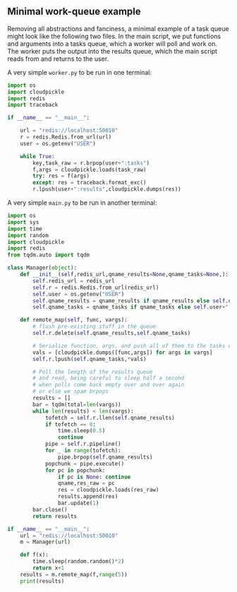 ## Minimal work-queue example

Removing all abstractions and fanciness, a minimal example of a
task queue might look like the following two files. In the main script, we put
functions and arguments into a tasks queue, which a worker will
poll and work on. The worker puts the output into the results queue,
which the main script reads from and returns to the user.


A very simple `worker.py` to be run in one terminal:
```python
import os
import cloudpickle
import redis
import traceback

if __name__ == "__main__":

    url = "redis://localhost:50010"
    r = redis.Redis.from_url(url)
    user = os.getenv("USER")

    while True:
        key,task_raw = r.brpop(user+":tasks")
        f,args = cloudpickle.loads(task_raw)
        try: res = f(args)
        except: res = traceback.format_exc()
        r.lpush(user+":results",cloudpickle.dumps(res))
```


A very simple `main.py` to be run in another terminal:
```python
import os
import sys
import time
import random
import cloudpickle
import redis
from tqdm.auto import tqdm

class Manager(object):
    def __init__(self,redis_url,qname_results=None,qname_tasks=None,):
        self.redis_url = redis_url
        self.r = redis.Redis.from_url(redis_url)
        self.user = os.getenv("USER")
        self.qname_results = qname_results if qname_results else self.user+":results"
        self.qname_tasks = qname_tasks if qname_tasks else self.user+":tasks"

    def remote_map(self, func, vargs):
        # flush pre-existing stuff in the queue
        self.r.delete(self.qname_results,self.qname_tasks)

        # Serialize function, args, and push all of them to the tasks queue
        vals = [cloudpickle.dumps([func,args]) for args in vargs]
        self.r.lpush(self.qname_tasks,*vals)

        # Poll the length of the results queue
        # and read, being careful to sleep half a second
        # when polls come back empty over and over again
        # or else we spam brpops
        results = []
        bar = tqdm(total=len(vargs))
        while len(results) < len(vargs):
            tofetch = self.r.llen(self.qname_results)
            if tofetch == 0:
                time.sleep(0.5)
                continue
            pipe = self.r.pipeline()
            for _ in range(tofetch):
                pipe.brpop(self.qname_results)
            popchunk = pipe.execute()
            for pc in popchunk:
                if pc is None: continue
                qname,res_raw = pc
                res = cloudpickle.loads(res_raw)
                results.append(res)
                bar.update(1)
        bar.close()
        return results

if __name__ == "__main__":
    url = "redis://localhost:50010"
    m = Manager(url)

    def f(x):
        time.sleep(random.random()*2)
        return x+1
    results = m.remote_map(f,range(5))
    print(results)
```


